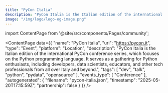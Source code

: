 ```yaml
---
title: "PyCon Italia"
description: "PyCon Italia is the Italian edition of the international PyCon conference series, which focuses on the Python programming language. It serves as a gathering for Python enthusiasts, including developers, data scientists, educators, and other tech professionals from all over Italy and beyond."
image: "/img/logo/logo-og-image.png"
---
```

import ContentPage from '@site/src/components/Pages/community';

<ContentPage
    data={{
  "name": "PyCon Italia",
  "url": "https://pycon.it",
  "type": "Event",
  "platform": "Location",
  "description": "PyCon Italia is the Italian edition of the international PyCon conference series, which focuses on the Python programming language. It serves as a gathering for Python enthusiasts, including developers, data scientists, educators, and other tech professionals from all over Italy and beyond.",
  "tags": [
    "dev",
    "talk",
    "python",
    "pydata",
    "opensource"
  ],
  "events_type": [
    "Conference"
  ],
  "autogenerated": {
    "filename": "pycon-italia.json",
    "timestamp": "2025-05-20T17:15:59Z",
    "partnership": false
  }
}}
/>
